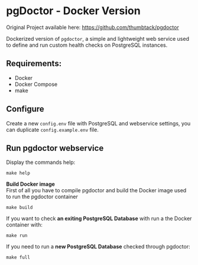 # pgDoctor - Docker Version

Original Project available here: https://github.com/thumbtack/pgdoctor

Dockerized version of `pgdoctor`, a simple and lightweight web service used to define and run custom health checks on PostgreSQL instances.

## Requirements:
* Docker
* Docker Compose
* make

## Configure

Create a new `config.env` file with PostgreSQL and webservice settings, you can duplicate `config.example.env` file.

## Run pgdoctor webservice

Display the commands help:

```
make help
``` 

**Build Docker image**  
First of all you have to compile pgdoctor and build the Docker image used to run the pgdoctor container

```
make build
``` 

If you want to check **an exiting PostgreSQL Database** with run a the Docker container with:  

```
make run 
```

If you need to run a **new PostgreSQL Database** checked through pgdoctor: 

```
make full
```

